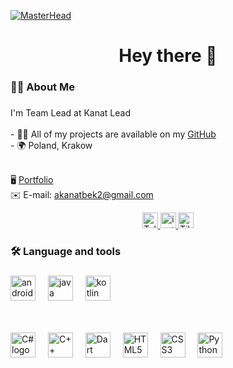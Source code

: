[![MasterHead](https://1.bp.blogspot.com/-7A4WynwLsMw/XbBpCXG8fHI/AAAAAAAAMt4/uOa1bpLskYgrwGbllhSu2SDj_Mig8SXJQCLcBGAsYHQ/s1600/2000_600px.gif)](https://github.com/TheDavich)

###

<h1 align="center">Hey there 👋</h1>

###

<h3 align="left">👨‍💻  About Me</h3>

###

<p align="left">I'm Team Lead at Kanat Lead<br>
<br>- 👨‍💻 All of my projects are available on my <a href="https://github.com/0adik0?tab=repositories">GitHub</a>
<br>- 🌍 Poland, Krakow

<br>🖥️ [Portfolio](https://https://cv-adlet.space/)
<br>✉️ E-mail: [akanatbek2@gmail.com](akanatbek2@gmail.com)

<div align="center">
  <a href="https://t.me/potomyznaesh" target="_blank">
    <img src="https://img.shields.io/badge/Telegram-2CA5E0?style=for-the-badge&logo=telegram&logoColor=white" height="25" alt="Telegram logo"  />
  </a>
  <a href="https://www.instagram.com/_boy_is_insta_/" target="_blank">
    <img src="https://img.shields.io/static/v1?message=Instagram&logo=instagram&label=&color=E4405F&logoColor=white&labelColor=&style=for-the-badge" height="25" alt="instagram logo"  />
  </a>
    <a href="https://www.tiktok.com/@adikekl?_t=8g8zOu6jgzw&_r=1" target="_blank">
    <img src="https://img.shields.io/badge/TikTok-%23000000.svg?style=for-the-badge&logo=TikTok&logoColor=white" height="25" alt="TikTok logo"  />
  </a>
<br>

<h3 align="left">🛠 Language and tools</h3>

###

<div align="left">
  <img src="https://img.shields.io/badge/Android%20Studio-3DDC84.svg?style=for-the-badge&logo=android-studio&logoColor=white" height="40" alt="androidstudio logo" />
  <img width="12" />
  <img src="https://img.shields.io/badge/java-%23ED8B00.svg?style=for-the-badge&logo=openjdk&logoColor=white" height="40" alt="java logo" />
  <img width="12" />
  <img src="https://img.shields.io/badge/kotlin-%237F52FF.svg?style=for-the-badge&logo=kotlin&logoColor=white" height="40" alt="kotlin logo" />
  <img width="12" />

  <br><br>
  <img src="https://img.shields.io/badge/c%23-%23239120.svg?style=for-the-badge&logo=c-sharp&logoColor=white" height="40" alt="C# logo" />
  <img width="12" />
  <img src="https://img.shields.io/badge/c++-%2300599C.svg?style=for-the-badge&logo=c%2B%2B&logoColor=white" height="40" alt="C++ logo" />
  <img width="12" />
  <img src="https://img.shields.io/badge/dart-%230175C2.svg?style=for-the-badge&logo=dart&logoColor=white" height="40" alt="Dart logo" />
  <img width="12" />
  <img src="https://img.shields.io/badge/html5-%23E34F26.svg?style=for-the-badge&logo=html5&logoColor=white" height="40" alt="HTML5 logo" />
  <img width="12" />
  <img src="https://img.shields.io/badge/css3-%231572B6.svg?style=for-the-badge&logo=css3&logoColor=white" height="40" alt="CSS3 logo" />
  <img width="12" />
  <img src="https://img.shields.io/badge/python-3670A0?style=for-the-badge&logo=python&logoColor=ffdd54" height="40" alt="Python logo" />
  <img width="12" />
  
</div>
<br>
<br>
